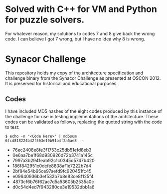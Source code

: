 # Solved with C++ for VM and Python for puzzle solvers.
For whatever reason, my solutions to codes 7 and 8 give back the wrong code. I can believe I got 7 wrong, but I have no idea why 8 is wrong.

# Synacor Challenge

This repository holds my copy of the architecture specification and challenge
binary from the Synacor Challenge as presented at OSCON 2012.  It is preserved
for historical and educational purposes.  

## Codes

I have included MD5 hashes of the eight codes produced by this instance of the
challenge for use in testing implementations of the architecture.  These codes
can be validated as follows, replacing the quoted string with the code to test:

```console
$ echo -n "<Code Here>" | md5sum
6fcd818224b42f563e10b91b4f2a5ae8  -
```

- 76ec2408e8fe3f1753c25db51efd8eb3
- 0e6aa7be1f68d930926d72b3741a145c
- 7997a3b2941eab92c1c0345d5747b420
- 186f842951c0dcfe8838af1e7222b7d4
- 2bf84e54b95ce97aefd9fc920451fc45
- e09640936b3ef532b7b8e83ce8f125f4
- 4873cf6b76f62ac7d5a53605b2535a0c
- d0c54d4ed7f943280ce3e19532dbb1a6
